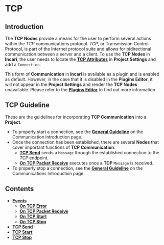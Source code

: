 # TCP

## Introduction

The **TCP** **Nodes** provide a means for the user to perform several actions within the *TCP* communications protocol. *TCP*, or Transmission Control Protocol, is part of the Internet protocol suite and allows for bidirectional communication between a server and a client. To use the **TCP Nodes** in **Incari**, the user needs to locate the [**TCP Attributes**](../../../modules/project-settings/tcp-connection.md) in **Project Settings** and add a `Connection`. 

This form of **Communication** in **Incari** is available as a plugin and is enabled as default. However, in the case that it is disabled in the **Plugins Editor**, it will not appear in the **Project Settings** and render the **TCP Nodes** unavailable. Please refer to the [**Plugins Editor**](../../../modules/plugins/communication/tcpconnectionsmanager.md) to find out more information.

## TCP Guideline

These are the guidelines for incorporating **TCP Communication** into a **Project**.

* To properly start a connection, see the [**General Guideline**](../README.md#general-guideline) on the Communication Introduction page.
* Once the connection has been established, there are several **Nodes** that cover important functions of **TCP Communication**.
  * [**TCP Send**](tcpsend.md) sends a `Message` through the established connection to the *TCP* endpoint. 
  * [**On TCP Packet Receive**](events/ontcppacketreceive.md) executes once a **TCP** `Message` is received.
* To properly stop a connection, see the [**General Guideline**](../README.md#general-guideline) on the Communications Introduction page.


## Contents

* [**Events**](events/README.md)
  * [**On TCP Error**](events/ontcperror.md)
  * [**On TCP Packet Receive**](events/ontcppacketreceive.md)
  * [**On TCP Start**](events/ontcpstart.md)
  * [**On TCP Stop**](events/ontcpstop.md)
* [**TCP Send**](tcpsend.md)
* [**TCP Start**](tcpstart.md)
* [**TCP Stop**](tcpstop.md)